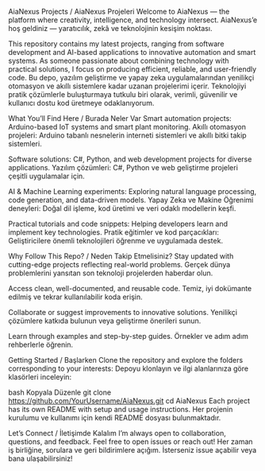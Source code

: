 AiaNexus Projects / AiaNexus Projeleri
Welcome to AiaNexus — the platform where creativity, intelligence, and technology intersect.
AiaNexus’e hoş geldiniz — yaratıcılık, zekâ ve teknolojinin kesişim noktası.

This repository contains my latest projects, ranging from software development and AI-based applications to innovative automation and smart systems. As someone passionate about combining technology with practical solutions, I focus on producing efficient, reliable, and user-friendly code.
Bu depo, yazılım geliştirme ve yapay zeka uygulamalarından yenilikçi otomasyon ve akıllı sistemlere kadar uzanan projelerimi içerir. Teknolojiyi pratik çözümlerle buluşturmaya tutkulu biri olarak, verimli, güvenilir ve kullanıcı dostu kod üretmeye odaklanıyorum.

What You’ll Find Here / Burada Neler Var
Smart automation projects: Arduino-based IoT systems and smart plant monitoring.
Akıllı otomasyon projeleri: Arduino tabanlı nesnelerin interneti sistemleri ve akıllı bitki takip sistemleri.

Software solutions: C#, Python, and web development projects for diverse applications.
Yazılım çözümleri: C#, Python ve web geliştirme projeleri çeşitli uygulamalar için.

AI & Machine Learning experiments: Exploring natural language processing, code generation, and data-driven models.
Yapay Zeka ve Makine Öğrenimi deneyleri: Doğal dil işleme, kod üretimi ve veri odaklı modellerin keşfi.

Practical tutorials and code snippets: Helping developers learn and implement key technologies.
Pratik eğitimler ve kod parçacıkları: Geliştiricilere önemli teknolojileri öğrenme ve uygulamada destek.

Why Follow This Repo? / Neden Takip Etmelisiniz?
Stay updated with cutting-edge projects reflecting real-world problems.
Gerçek dünya problemlerini yansıtan son teknoloji projelerden haberdar olun.

Access clean, well-documented, and reusable code.
Temiz, iyi dokümante edilmiş ve tekrar kullanılabilir koda erişin.

Collaborate or suggest improvements to innovative solutions.
Yenilikçi çözümlere katkıda bulunun veya geliştirme önerileri sunun.

Learn through examples and step-by-step guides.
Örnekler ve adım adım rehberlerle öğrenin.

Getting Started / Başlarken
Clone the repository and explore the folders corresponding to your interests:
Depoyu klonlayın ve ilgi alanlarınıza göre klasörleri inceleyin:

bash
Kopyala
Düzenle
git clone https://github.com/YourUsername/AiaNexus.git
cd AiaNexus
Each project has its own README with setup and usage instructions.
Her projenin kurulumu ve kullanımı için kendi README dosyası bulunmaktadır.

Let’s Connect / İletişimde Kalalım
I’m always open to collaboration, questions, and feedback. Feel free to open issues or reach out!
Her zaman iş birliğine, sorulara ve geri bildirimlere açığım. İsterseniz issue açabilir veya bana ulaşabilirsiniz!
